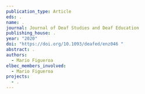 ```yaml
---
publication_type: Article
eds: .
name: .
journal: Journal of Deaf Studies and Deaf Education
publishing_house: .
year: "2020"
doi: "https://doi.org/10.1093/deafed/enz046 "
abstract: .
authors:
  - Mario Figueroa
elbec_members_involved:
  - Mario Figueroa
projects:
  - .
---
```

